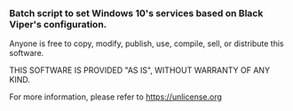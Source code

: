 ### Batch script to set Windows 10's services based on Black Viper's configuration.

Anyone is free to copy, modify, publish, use, compile, sell, or distribute this software.

THIS SOFTWARE IS PROVIDED "AS IS", WITHOUT WARRANTY OF ANY KIND.

For more information, please refer to <https://unlicense.org>
